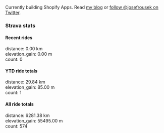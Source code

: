 Currently building Shopify Apps. Read [my blog](https://blog.rousek.name/) or [follow @josefrousek on Twitter](https://twitter.com/josefrousek).

### Strava stats

<!-- strava_stats starts -->
#### Recent rides

distance: 0.00 km  
elevation_gain: 0.00 m  
count: 0


#### YTD ride totals

distance: 29.84 km  
elevation_gain: 85.00 m  
count: 1


#### All ride totals

distance: 6281.38 km  
elevation_gain: 55495.00 m  
count: 574


<!-- strava_stats ends -->
